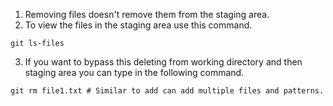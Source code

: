 1. Removing files doesn't remove them from the staging area.
2. To view the files in the staging area use this command.
``` shell
git ls-files
```
3. If you want to bypass this deleting from working directory and then staging area you can type in the following command.
``` shell
git rm file1.txt # Similar to add can add multiple files and patterns.
```

